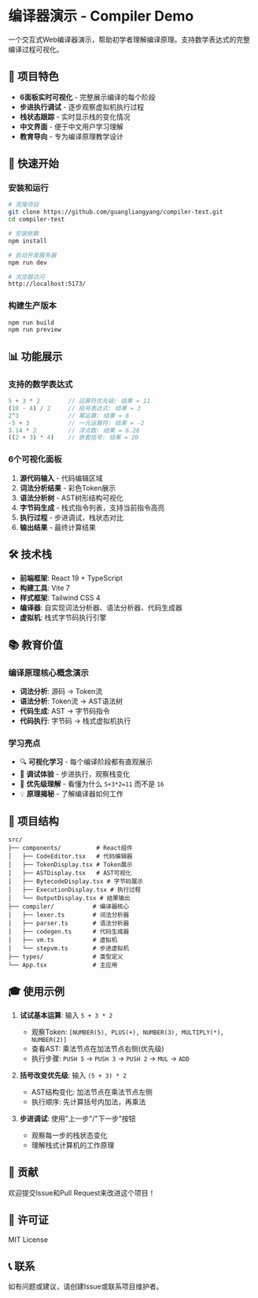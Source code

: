 # 编译器演示 - Compiler Demo

一个交互式Web编译器演示，帮助初学者理解编译原理。支持数学表达式的完整编译过程可视化。

## 🎯 项目特色

- **6面板实时可视化** - 完整展示编译的每个阶段
- **步进执行调试** - 逐步观察虚拟机执行过程
- **栈状态跟踪** - 实时显示栈的变化情况
- **中文界面** - 便于中文用户学习理解
- **教育导向** - 专为编译原理教学设计

## 🚀 快速开始

### 安装和运行

```bash
# 克隆项目
git clone https://github.com/guangliangyang/compiler-test.git
cd compiler-test

# 安装依赖
npm install

# 启动开发服务器
npm run dev

# 浏览器访问
http://localhost:5173/
```

### 构建生产版本

```bash
npm run build
npm run preview
```

## 📊 功能展示

### 支持的数学表达式

```javascript
5 + 3 * 2        // 运算符优先级: 结果 = 11
(10 - 4) / 2     // 括号表达式: 结果 = 3
2^3              // 幂运算: 结果 = 8
-5 + 3           // 一元运算符: 结果 = -2
3.14 * 2         // 浮点数: 结果 = 6.28
((2 + 3) * 4)    // 嵌套括号: 结果 = 20
```

### 6个可视化面板

1. **源代码输入** - 代码编辑区域
2. **词法分析结果** - 彩色Token展示
3. **语法分析树** - AST树形结构可视化
4. **字节码生成** - 栈式指令列表，支持当前指令高亮
5. **执行过程** - 步进调试，栈状态对比
6. **输出结果** - 最终计算结果

## 🛠️ 技术栈

- **前端框架**: React 19 + TypeScript
- **构建工具**: Vite 7
- **样式框架**: Tailwind CSS 4
- **编译器**: 自实现词法分析器、语法分析器、代码生成器
- **虚拟机**: 栈式字节码执行引擎

## 📚 教育价值

### 编译原理核心概念演示

- **词法分析**: 源码 → Token流
- **语法分析**: Token流 → AST语法树
- **代码生成**: AST → 字节码指令
- **代码执行**: 字节码 → 栈式虚拟机执行

### 学习亮点

- 🔍 **可视化学习** - 每个编译阶段都有直观展示
- 🐛 **调试体验** - 步进执行，观察栈变化
- 🎯 **优先级理解** - 看懂为什么 `5+3*2=11` 而不是 `16`
- 💡 **原理揭秘** - 了解编译器如何工作

## 📁 项目结构

```
src/
├── components/          # React组件
│   ├── CodeEditor.tsx   # 代码编辑器
│   ├── TokenDisplay.tsx # Token展示
│   ├── ASTDisplay.tsx   # AST可视化
│   ├── BytecodeDisplay.tsx # 字节码展示
│   ├── ExecutionDisplay.tsx # 执行过程
│   └── OutputDisplay.tsx # 结果输出
├── compiler/           # 编译器核心
│   ├── lexer.ts        # 词法分析器
│   ├── parser.ts       # 语法分析器
│   ├── codegen.ts      # 代码生成器
│   ├── vm.ts           # 虚拟机
│   └── stepvm.ts       # 步进虚拟机
├── types/              # 类型定义
└── App.tsx             # 主应用
```

## 🎓 使用示例

1. **试试基本运算**: 输入 `5 + 3 * 2`
   - 观察Token: `[NUMBER(5), PLUS(+), NUMBER(3), MULTIPLY(*), NUMBER(2)]`
   - 查看AST: 乘法节点在加法节点右侧(优先级)
   - 执行步骤: `PUSH 5` → `PUSH 3` → `PUSH 2` → `MUL` → `ADD`

2. **括号改变优先级**: 输入 `(5 + 3) * 2`
   - AST结构变化: 加法节点在乘法节点左侧
   - 执行顺序: 先计算括号内加法，再乘法

3. **步进调试**: 使用"上一步"/"下一步"按钮
   - 观察每一步的栈状态变化
   - 理解栈式计算机的工作原理

## 🤝 贡献

欢迎提交Issue和Pull Request来改进这个项目！

## 📄 许可证

MIT License

## 📞 联系

如有问题或建议，请创建Issue或联系项目维护者。
